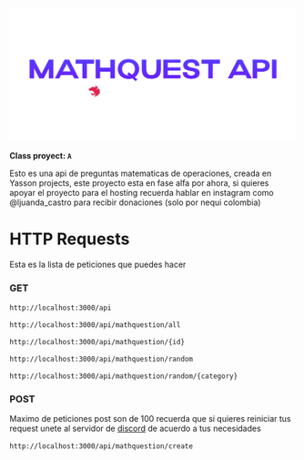 <p align="center">
  <img src="./assets/nestjs.png">
</p>

**Class proyect: `A`**

Esto es una api de preguntas matematicas de operaciones, creada en Yasson projects, este proyecto esta en fase alfa por ahora, si quieres apoyar el proyecto para el hosting recuerda hablar en instagram como @ljuanda_castro para recibir donaciones (solo por nequi colombia)

# HTTP Requests
Esta es la lista de peticiones que puedes hacer

### GET
<pre><code>http://localhost:3000/api</code></pre>
<pre><code>http://localhost:3000/api/mathquestion/all</code></pre>
<pre><code>http://localhost:3000/api/mathquestion/{id}</code></pre>
<pre><code>http://localhost:3000/api/mathquestion/random</code></pre>
<pre><code>http://localhost:3000/api/mathquestion/random/{category}</code></pre>

### POST
Maximo de peticiones post son de 100 recuerda que si quieres reiniciar tus request unete al servidor de [discord](https://discord.gg/jDHbvhzPmQ) de acuerdo a tus necesidades
<pre><code>http://localhost:3000/api/mathquestion/create</code></pre>

